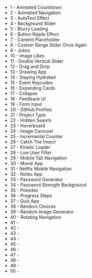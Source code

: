 - 1 - Animated Countdown
- 2 - Animated Navigation
- 3 - AutoText Effect
- 4 - Background Slider
- 5 - Blurry Loading
- 6 - Button Ripple Effect
- 7 - Content Placeholder
- 8 - Custom Range Slider Once Again
- 9 - Jokes
- 10 - Image Likes
- 11 - Double Vertical Slider
- 12 - Drag and Drop
- 13 - Drawing App
- 14 - Staying Hydrated
- 15 - Event Keycodes
- 16 - Expanding Cards
- 17 - Collapse
- 18 - Feedback UI
- 19 - Form Input
- 20 - GitHub Profiles
- 21 - Project Type
- 22 - Hidden Search
- 23 - Hoverboard
- 24 - Image Carousel
- 25 - Incremental Counter
- 26 - Catch The Insect
- 27 - Kinetic Loader
- 28 - Live User Filter
- 29 - Mobile Tab Navigation
- 30 - Movie App
- 31 - Netflix Mobile Navigation
- 32 - Notes App
- 33 - Password Generator
- 34 - Password Strength Background
- 35 - Pokedex
- 36 - Progress Steps
- 37 - Quiz App 
- 38 - Random Choices
- 39 - Random Image Generator
- 40 - Rotating Navigation
- 41 -
- 42 -
- 43 -
- 44 -
- 45 -
- 46 -
- 47 -
- 48 -
- 49 -
- 50 -
